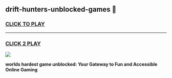 
## drift-hunters-unblocked-games 👋
<h3>
<a href="https://premium.freeplayer.one?title=drift-hunters-unblocked-games&ref=14F">CLICK TO PLAY</a></h3>
<hr>

<h3>
<a href="https://premium.freeplayer.one?title=drift-hunters-unblocked-games&ref=14F">CLICK 2 PLAY</a>
  
</h3>

<a href="https://premium.freeplayer.one?title=drift-hunters-unblocked-games&ref=12F/"><img src="https://clearcache.store/games.png"></a>


**worlds hardest game unblocked: Your Gateway to Fun and Accessible Online Gaming**
